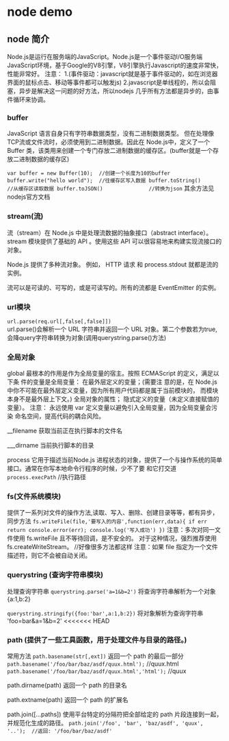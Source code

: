# node demo

## node 简介

Node.js是运行在服务端的JavaScript。Node.js是一个事件驱动I/O服务端JavaScript环境，基于Google的V8引擎，V8引擎执行Javascript的速度非常快，性能非常好。
注意：
1.(事件驱动：javascript就是基于事件驱动的，如在浏览器界面的鼠标点击、移动等事件都可以触发js)
2.javascript是单线程的，所以会阻塞，异步是解决这一问题的好方法，所以nodejs 几乎所有方法都是异步的，由事件循环来协调。

### buffer
JavaScript 语言自身只有字符串数据类型，没有二进制数据类型。
但在处理像TCP流或文件流时，必须使用到二进制数据。因此在 Node.js中，定义了一个 Buffer 类，该类用来创建一个专门存放二进制数据的缓存区。(buffer就是一个存放二进制数据的缓存区)

`
var buffer = new Buffer(10);  //创建一个长度为10的buffer
buffer.write("hello world");  //往缓存区写入数据
buffer.toString()  			  //从缓存区读取数据
buffer.toJSON() 			  //转换为json
`
其余方法见nodejs官方文档


### stream(流)

流（stream）在 Node.js 中是处理流数据的抽象接口（abstract interface）。 stream 模块提供了基础的 API 。使用这些 API 可以很容易地来构建实现流接口的对象。

Node.js 提供了多种流对象。 例如， HTTP 请求 和 process.stdout 就都是流的实例。

流可以是可读的、可写的，或是可读写的。所有的流都是 EventEmitter 的实例。



### url模块

`url.parse(req.url[,false[,false]])`  
url.parse()会解析一个 URL 字符串并返回一个 URL 对象。第二个参数若为true,会降query字符串转换为对象(调用querystring.parse()方法)

### 全局对象

global 最根本的作用是作为全局变量的宿主。按照 ECMAScript 的定义，满足以下条 件的变量是全局变量：
在最外层定义的变量；(需要注 意的是，在 Node.js 中你不可能在最外层定义变量，因为所有用户代码都是属于当前模块的， 而模块本身不是最外层上下文。)
全局对象的属性；
隐式定义的变量（未定义直接赋值的变量）。
注意： 永远使用 var 定义变量以避免引入全局变量，因为全局变量会污染 命名空间，提高代码的耦合风险。

__filename  获取当前正在执行脚本的文件名

___dirname	当前执行脚本的目录

process 它用于描述当前Node.js 进程状态的对象，提供了一个与操作系统的简单接口。通常在你写本地命令行程序的时候，少不了要 和它打交道
` process.execPath`		//执行路径

### fs(文件系统模块)

提供了一系列对文件的操作方法,读取、写入、删除、创建目录等等，都有异步，同步方法
`fs.writeFile(file,'要写入的内容',function(err,data){
	if err return console.error(err);
	console.log('写入成功')
})`
注意：多次对同一文件使用 fs.writeFile 且不等待回调，是不安全的。 对于这种情况，强烈推荐使用 fs.createWriteStream。   //好像很多方法都这样
注意：如果 file 指定为一个文件描述符，则它不会被自动关闭。

### querystring (查询字符串模块)

处理查询字符串
`querystring.parse('a=1&b=2')`   将查询字符串解析为一个对象 {a:1,b:2}

`querystring.stringify({foo:'bar',a:1,b:2})`  将对象解析为查询字符串 'foo=bar&a=1&b=2'
<<<<<<< HEAD

### path  (提供了一些工具函数，用于处理文件与目录的路径。)

常用方法
`path.basename(str[,ext])`  返回一个 path 的最后一部分
`path.basename('/foo/bar/baz/asdf/quux.html');`  //quux.html
`path.basename('/foo/bar/baz/asdf/quux.html','html');`  //quux

path.dirname(path) 		返回一个 path 的目录名

path.extname(path) 		返回一个 path 的扩展名	

path.join([...paths]) 		使用平台特定的分隔符把全部给定的 path 片段连接到一起，并规范化生成的路径。
`path.join('/foo', 'bar', 'baz/asdf', 'quux', '..');  //返回: '/foo/bar/baz/asdf'`


